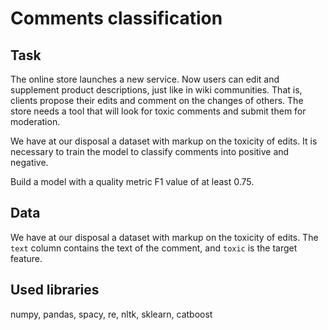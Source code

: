 # Comments classification  

## Task  
The online store launches a new service. Now users can edit and supplement product descriptions, just like in wiki communities. That is, clients propose their edits and comment on the changes of others. The store needs a tool that will look for toxic comments and submit them for moderation.

We have at our disposal a dataset with markup on the toxicity of edits.
It is necessary to train the model to classify comments into positive and negative.

Build a model with a quality metric F1 value of at least 0.75. 

## Data  
We have at our disposal a dataset with markup on the toxicity of edits.
The `text` column contains the text of the comment, and `toxic` is the target feature.

## Used libraries  
numpy, pandas, spacy, re, nltk, sklearn, catboost

